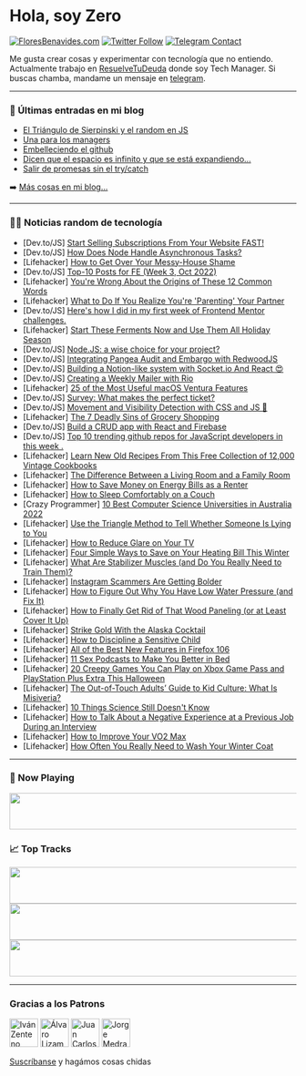 # Hola, soy Zero

[![FloresBenavides.com](https://img.shields.io/website?down_message=oops&label=MiBlog&style=for-the-badge&up_message=online&url=https%3A%2F%2Ffloresbenavides.com)](https://floresbenavides.com) [![Twitter Follow](https://img.shields.io/twitter/follow/ZeroDragon?color=%231DA1F2&label=Follow&logo=twitter&logoColor=ffffff&style=for-the-badge)](https://twitter.com/zerodragon) [![Telegram Contact](https://img.shields.io/badge/escr%C3%ADbeme-ZeroDragon-%2326A5E4?style=for-the-badge&logo=telegram)](https://t.me/zerodragon)

Me gusta crear cosas y experimentar con tecnología que no entiendo.
Actualmente trabajo en [ResuelveTuDeuda](http://github.com/resuelve) donde soy Tech Manager.
Si buscas chamba, mandame un mensaje en [telegram](https://t.me/zerodragon).

---

### 📕 Últimas entradas en mi blog
<!-- BLOG-POST-LIST:START -->
- [El Triángulo de Sierpinski y el random en JS](https://floresbenavides.com/el-triangulo-de-sierpinski-y-el-random-en-js/)
- [Una para los managers](https://floresbenavides.com/una-para-los-managers/)
- [Embelleciendo el github](https://floresbenavides.com/embelleciendo-el-github/)
- [Dicen que el espacio es infinito y que se está expandiendo…](https://floresbenavides.com/dicen-que-el-espacio-es-infinito-y-que-se-esta-expandiendo/)
- [Salir de promesas sin el try/catch](https://floresbenavides.com/salir-de-promesas-sin-el-try-catch/)
<!-- BLOG-POST-LIST:END -->

➡️ [Más cosas en mi blog...](https://floresbenavides.com)

---

### 👨‍💻 Noticias random de tecnología
<!-- TECH-POSTS:START -->
- [Dev.to/JS] [Start Selling Subscriptions From Your Website FAST!](https://dev.to/paypaldeveloper/start-selling-subscriptions-from-your-website-fast-1i44)
- [Dev.to/JS] [How Does Node Handle Asynchronous Tasks?](https://dev.to/jerncomania/how-does-node-handle-asynchronous-tasks-5eal)
- [Lifehacker] [How to Get Over Your Messy-House Shame](https://lifehacker.com/how-to-get-over-your-messy-house-shame-1849692092)
- [Dev.to/JS] [Top-10 Posts for FE &lpar;Week 3, Oct 2022&rpar;](https://dev.to/fruntend/top-10-posts-for-fe-week-3-oct-2022-4oo4)
- [Lifehacker] [You&#39;re Wrong About the Origins of These 12 Common Words](https://lifehacker.com/youre-wrong-about-the-origins-of-these-12-common-words-1849687781)
- [Lifehacker] [What to Do If You Realize You&#39;re &#39;Parenting&#39; Your Partner](https://lifehacker.com/what-to-do-if-you-realize-youre-parenting-your-partner-1849683337)
- [Dev.to/JS] [Here&#39;s how I did in my first week of Frontend Mentor challenges.](https://dev.to/hr21don/heres-how-i-did-in-my-first-week-of-frontend-mentor-challenges-2hh4)
- [Lifehacker] [Start These Ferments Now and Use Them All Holiday Season](https://lifehacker.com/start-these-ferments-now-and-use-them-all-holiday-seaso-1849679086)
- [Dev.to/JS] [Node.JS: a wise choice for your project?](https://dev.to/cbogdan01/nodejs-a-wise-choice-for-your-project-4ke8)
- [Dev.to/JS] [Integrating Pangea Audit and Embargo with RedwoodJS](https://dev.to/pangea/integrating-pangea-audit-and-embargo-with-redwoodjs-4i8m)
- [Dev.to/JS] [Building a Notion-like system with Socket.io And React 😍](https://dev.to/novu/building-a-notion-like-system-with-socketio-and-react-1hjg)
- [Dev.to/JS] [Creating a Weekly Mailer with Rio](https://dev.to/denizhan_toprak_6aef0197c/creating-a-weekly-mailer-with-rio-c2h)
- [Lifehacker] [25 of the Most Useful macOS Ventura Features](https://lifehacker.com/25-of-the-most-useful-macos-ventura-features-1849676873)
- [Dev.to/JS] [Survey: What makes the perfect ticket?](https://dev.to/jamiedavenport/survey-what-makes-the-perfect-ticket-40cg)
- [Dev.to/JS] [Movement and Visibility Detection with CSS and JS 👀](https://dev.to/ingosteinke/movement-and-visibility-detection-with-css-and-js-53m7)
- [Lifehacker] [The 7 Deadly Sins of Grocery Shopping](https://lifehacker.com/the-7-deadly-sins-of-grocery-shopping-1849688725)
- [Dev.to/JS] [Build a CRUD app with React and Firebase](https://dev.to/asayerio_techblog/build-a-crud-app-with-react-and-firebase-1651)
- [Dev.to/JS] [Top 10 trending github repos for JavaScript developers in this week .](https://dev.to/ksengine/top-10-trending-github-repos-for-javascript-developers-in-this-week-1705)
- [Lifehacker] [Learn New Old Recipes From This Free Collection of 12,000 Vintage Cookbooks](https://lifehacker.com/learn-new-old-recipes-from-this-free-collection-of-12-0-1849684636)
- [Lifehacker] [The Difference Between a Living Room and a Family Room](https://lifehacker.com/the-difference-between-a-living-room-and-a-family-room-1849684614)
- [Lifehacker] [How to Save Money on Energy Bills as a Renter](https://lifehacker.com/how-to-save-money-on-energy-bills-as-a-renter-1849684611)
- [Lifehacker] [How to Sleep Comfortably on a Couch](https://lifehacker.com/how-to-sleep-comfortably-on-a-couch-1849684779)
- [Crazy Programmer] [10 Best Computer Science Universities in Australia 2022](https://www.thecrazyprogrammer.com/2022/10/best-computer-science-universities-in-australia.html)
- [Lifehacker] [Use the Triangle Method to Tell Whether Someone Is Lying to You](https://lifehacker.com/use-the-triangle-method-to-tell-whether-someone-is-lyin-1849684776)
- [Lifehacker] [How to Reduce Glare on Your TV](https://lifehacker.com/how-to-reduce-glare-on-your-tv-1849684754)
- [Lifehacker] [Four Simple Ways to Save on Your Heating Bill This Winter](https://lifehacker.com/four-simple-ways-to-save-on-your-heating-bill-this-wint-1849687363)
- [Lifehacker] [What Are Stabilizer Muscles &lpar;and Do You Really Need to Train Them&rpar;?](https://lifehacker.com/what-are-stabilizer-muscles-and-do-you-really-need-to-1849688623)
- [Lifehacker] [Instagram Scammers Are Getting Bolder](https://lifehacker.com/instagram-scammers-are-getting-bolder-1849684443)
- [Lifehacker] [How to Figure Out Why You Have Low Water Pressure &lpar;and Fix It&rpar;](https://lifehacker.com/how-to-figure-out-why-you-have-low-water-pressure-and-1849684406)
- [Lifehacker] [How to Finally Get Rid of That Wood Paneling &lpar;or at Least Cover It Up&rpar;](https://lifehacker.com/how-to-finally-get-rid-of-that-wood-paneling-or-at-lea-1849687231)
- [Lifehacker] [Strike Gold With the Alaska Cocktail](https://lifehacker.com/strike-gold-with-the-alaska-cocktail-1849686889)
- [Lifehacker] [How to Discipline a Sensitive Child](https://lifehacker.com/how-to-discipline-a-sensitive-child-1849671513)
- [Lifehacker] [All of the Best New Features in Firefox 106](https://lifehacker.com/all-of-the-best-new-features-in-firefox-106-1849686852)
- [Lifehacker] [11 Sex Podcasts to Make You Better in Bed](https://lifehacker.com/11-sex-podcasts-to-make-you-better-in-bed-1849678533)
- [Lifehacker] [20 Creepy Games You Can Play on Xbox Game Pass and PlayStation Plus Extra This Halloween](https://lifehacker.com/20-creepy-games-you-can-play-on-xbox-game-pass-and-play-1849684380)
- [Lifehacker] [The Out-of-Touch Adults’ Guide to Kid Culture: What Is Misiveria?](https://lifehacker.com/what-is-misiveria-1849683736)
- [Lifehacker] [10 Things Science Still Doesn&#39;t Know](https://lifehacker.com/10-things-science-still-doesnt-know-1849683545)
- [Lifehacker] [How to Talk About a Negative Experience at a Previous Job During an Interview](https://lifehacker.com/how-to-talk-about-a-negative-experience-at-a-previous-j-1849682645)
- [Lifehacker] [How to Improve Your VO2 Max](https://lifehacker.com/how-to-improve-your-vo2-max-1849681809)
- [Lifehacker] [How Often You Really Need to Wash Your Winter Coat](https://lifehacker.com/how-often-you-really-need-to-wash-your-winter-coat-1849683582)<!-- TECH-POSTS:END -->

---

### 🎵 Now Playing
<a href="https://spotify-now-playing-dun.vercel.app/now-playing?open"><img src="https://spotify-now-playing-dun.vercel.app/now-playing" width="540" height="64"></a>

### 📈 Top Tracks
<a href="https://spotify-now-playing-dun.vercel.app/top-tracks?i=1&open"><img src="https://spotify-now-playing-dun.vercel.app/top-tracks?i=1" width="540" height="64"></a>
<a href="https://spotify-now-playing-dun.vercel.app/top-tracks?i=2&open"><img src="https://spotify-now-playing-dun.vercel.app/top-tracks?i=2" width="540" height="64"></a>
<a href="https://spotify-now-playing-dun.vercel.app/top-tracks?i=3&open"><img src="https://spotify-now-playing-dun.vercel.app/top-tracks?i=3" width="540" height="64"></a>

---

### Gracias a los Patrons
[<img src="https://avatars.githubusercontent.com/u/243380?v=4" alt="Iván Zenteno" width="50px">](https://github.com/k001) [<img src="https://avatars.githubusercontent.com/u/19955639?v=4" alt="Álvaro Lizama" width="50px">](https://github.com/alvarolizama) [<img src="https://avatars.githubusercontent.com/u/2718753?v=4" alt="Juan Carlos Ruiz" width="50px">](https://github.com/JuanCrg90) [<img src="https://avatars.githubusercontent.com/u/37025?v=4" alt="Jorge Medrano" width="50px">](https://github.com/h1pp1e) 

[Suscríbanse](https://www.patreon.com/zerodragon) y hagámos cosas chidas
